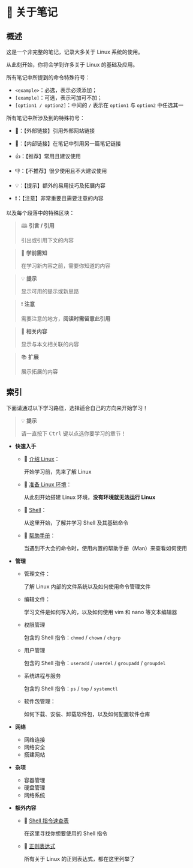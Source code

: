 # 📔 关于笔记

## 概述

这是一个非完整的笔记，记录大多关于 Linux 系统的使用。

从此刻开始，你将会学到许多关于 Linux 的基础及应用。

所有笔记中所提到的命令特殊符号：

- `<example>`：必选，表示必须添加；
- `[example]`：可选，表示可加可不加；
- `[option1 / option2]`：中间的 `/` 表示在 `option1` 与 `option2` 中任选其一

所有笔记中所涉及到的特殊符号：

- 🔗：【外部链接】引用外部网站链接
- 🔖：【内部链接】在笔记中引用另一篇笔记链接

- 👍：【推荐】常用且建议使用
- 👎：【不推荐】很少使用且不大建议使用
- 💡：【提示】额外的易用技巧及拓展内容
- ❗：【注意】非常重要且需要注意的内容

以及每个段落中的特殊区块：

> 🕮 **引言 / 引用**
>
> 引出或引用下文的内容

> 📖 **学前需知**
>
> 在学习新内容之前，需要你知道的内容

>💡 **提示**
>
>显示可用的提示或新思路

>❗ **注意**
>
>需要注意的地方，**阅读时需留意此引用**

> 🔗 **相关内容**
>
> 显示与本文相关联的内容

>📚 **扩展**
>
>展示拓展的内容

## 索引

下面请通过以下学习路径，选择适合自己的方向来开始学习！

>💡 **提示**
>
>请一直按下 <kbd>Ctrl</kbd> 键以点选你要学习的章节！

- **快速入手**

    - 🔖 [介绍 Linux](Notes/Starter/About-Linux.md)：

        开始学习前，先来了解 Linux 

    - 🔖 [准备 Linux 环境](Notes/Starter/Prepare.md)：

        从此刻开始搭建 Linux 环境，**没有环境就无法运行 Linux**

    - 🔖 [Shell](Notes/Starter/Shell.md)：

        从这里开始，了解并学习 Shell 及其基础命令

    - 🔖 [帮助手册](Manual.md)：

        当遇到不大会的命令时，使用内置的帮助手册（Man）来查看如何使用

- **管理**

    - 管理文件：

        了解 Linux 内部的文件系统以及如何使用命令管理文件

    - 编辑文件：

        学习文件是如何写入的，以及如何使用 vim 和 nano 等文本编辑器

    - 权限管理

        包含的 Shell 指令：`chmod` / `chown` / `chgrp`

    - 用户管理

        包含的 Shell 指令：`useradd` / `userdel` / `groupadd` / `groupdel`

    - 系统进程与服务

        包含的 Shell 指令：`ps` / `top` / `systemctl`
        
    - 软件包管理：

        如何下载、安装、卸载软件包，以及如何配置软件仓库

- **网络**

    - 网络连接
    - 网络安全
    - 搭建网站

- **杂项**

    - 容器管理
    - 硬盘管理
    - 网络系统

- **额外内容**
  - 🔖 [Shell 指令速查表](Notes/Extra/Shell-Command.md)

      在这里寻找你想要使用的 Shell 指令

  - 🔖 [正则表达式](Notes/Extra/Expression.md)

      所有关于 Linux 的正则表达式，都在这里列举了

      
      

